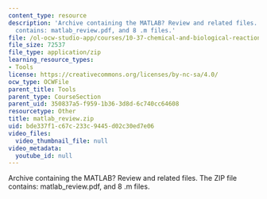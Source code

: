 ```yaml
---
content_type: resource
description: 'Archive containing the MATLAB? Review and related files. The ZIP file
  contains: matlab_review.pdf, and 8 .m files.'
file: /ol-ocw-studio-app/courses/10-37-chemical-and-biological-reaction-engineering-spring-2007/bde337f1c67c233c9445d02c30ed7e06_matlab_review.zip
file_size: 72537
file_type: application/zip
learning_resource_types:
- Tools
license: https://creativecommons.org/licenses/by-nc-sa/4.0/
ocw_type: OCWFile
parent_title: Tools
parent_type: CourseSection
parent_uid: 350837a5-f959-1b36-3d8d-6c740cc64608
resourcetype: Other
title: matlab_review.zip
uid: bde337f1-c67c-233c-9445-d02c30ed7e06
video_files:
  video_thumbnail_file: null
video_metadata:
  youtube_id: null
---
```

Archive containing the MATLAB? Review and related files. The ZIP file contains: matlab_review.pdf, and 8 .m files.